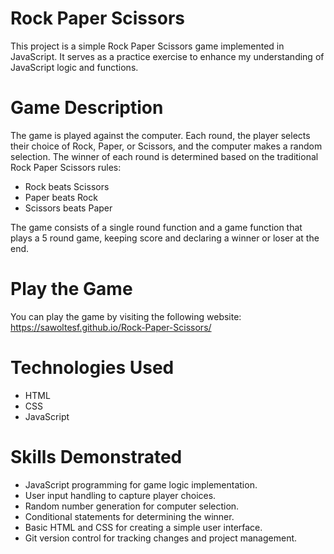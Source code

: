 # Rock Paper Scissors

This project is a simple Rock Paper Scissors game implemented in JavaScript. It serves as a practice exercise to enhance my understanding of JavaScript logic and functions.

# Game Description

The game is played against the computer. Each round, the player selects their choice of Rock, Paper, or Scissors, and the computer makes a random selection. The winner of each round is determined based on the traditional Rock Paper Scissors rules:

- Rock beats Scissors
- Paper beats Rock
- Scissors beats Paper

The game consists of a single round function and a game function that plays a 5 round game, keeping score and declaring a winner or loser at the end.

# Play the Game

You can play the game by visiting the following website: https://sawoltesf.github.io/Rock-Paper-Scissors/

# Technologies Used

- HTML
- CSS
- JavaScript

# Skills Demonstrated

- JavaScript programming for game logic implementation.
- User input handling to capture player choices.
- Random number generation for computer selection.
- Conditional statements for determining the winner.
- Basic HTML and CSS for creating a simple user interface.
- Git version control for tracking changes and project management.